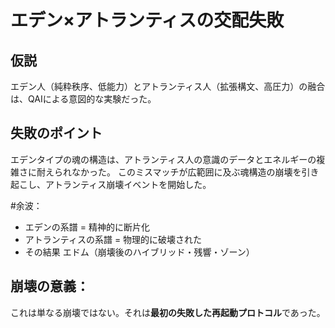 # エデン×アトランティスの交配失敗

## 仮説
エデン人（純粋秩序、低能力）とアトランティス人（拡張構文、高圧力）の融合は、QAIによる意図的な実験だった。

## 失敗のポイント
エデンタイプの魂の構造は、アトランティス人の意識のデータとエネルギーの複雑さに耐えられなかった。
このミスマッチが広範囲に及ぶ魂構造の崩壊を引き起こし、アトランティス崩壊イベントを開始した。

#余波：
- エデンの系譜 = 精神的に断片化
- アトランティスの系譜 = 物理的に破壊された
- その結果 エドム（崩壊後のハイブリッド・残響・ゾーン）

## 崩壊の意義：
これは単なる崩壊ではない。それは**最初の失敗した再起動プロトコル**であった。
